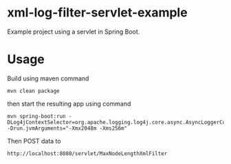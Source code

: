 # xml-log-filter-servlet-example
Example project using a servlet in Spring Boot.

# Usage
Build using maven command

	mvn clean package
	
then start the resulting app using command

	mvn spring-boot:run -DLog4jContextSelector=org.apache.logging.log4j.core.async.AsyncLoggerContextSelector -Drun.jvmArguments="-Xmx2048m -Xms256m"

Then POST data to 

    http://localhost:8080/servlet/MaxNodeLengthXmlFilter
